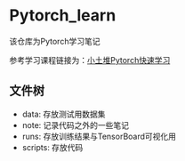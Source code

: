 # Pytorch_learn

该仓库为Pytorch学习笔记

参考学习课程链接为：[小土堆Pytorch快速学习](https://www.bilibili.com/video/BV1hE411t7RN/?spm_id_from=333.1387.favlist.content.click)

## 文件树

* data: 存放测试用数据集
* note: 记录代码之外的一些笔记
* runs: 存放训练结果与TensorBoard可视化用
* scripts: 存放代码
